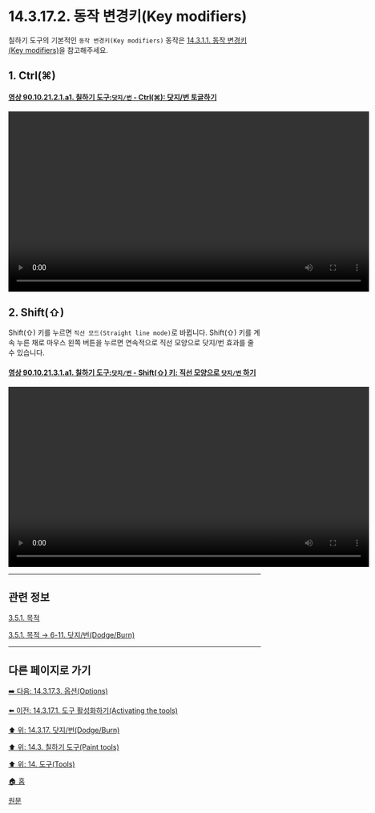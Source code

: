 # 14.3.17.2. 동작 변경키(Key modifiers)
칠하기 도구의 기본적인 `동작 변경키(Key modifiers)` 동작은 [14.3.1.1. 동작 변경키(Key modifiers)](./14-03-01-01-key_modifiers.md)을 참고해주세요.

<a id="14-03-17-02-s1"></a>

## 1. Ctrl(⌘)

<a id="90-10-21-02-01-a1"></a>

#### [영상 90.10.21.2.1.a1. 칠하기 도구:`닷지/번` - Ctrl(⌘): 닷지/번 토글하기](./90-10-21-02-01-toggle_dodge_n_burn.md#90-10-21-02-01-a1)
<video controls="controls" width="720" src="https://github.com/wonder13662/gimp/assets/15767104/168c68b2-35eb-40d9-b21f-b44404c04b66"></video>

<a id="14-03-17-02-s2"></a>

## 2. Shift(⇧)
Shift(⇧) 키를 누르면 `직선 모드(Straight line mode)`로 바뀝니다. Shift(⇧) 키를 계속 누른 채로 마우스 왼쪽 버튼을 누르면 연속적으로 직선 모양으로 닷지/번 효과를 줄 수 있습니다.

<a id="90-10-21-03-01-a1"></a>

#### [영상 90.10.21.3.1.a1. 칠하기 도구:`닷지/번` - Shift(⇧) 키: 직선 모양으로 `닷지/번` 하기](./90-10-21-03-01-switch_to_straight_line_mode.md#90-10-21-03-01-a1)
<video controls="controls" width="720" src="https://github.com/wonder13662/gimp/assets/15767104/e802c6a1-7cfd-4221-bdff-7f2165eecd98"></video>

***

## 관련 정보

[3.5.1. 목적](./03-05-01-intention.md)

[3.5.1. 목적 → 6-11. 닷지/번(Dodge/Burn)](./03-05-01-intention.md#03-05-01-s6-11)

***

## 다른 페이지로 가기

[➡️ 다음: 14.3.17.3. 옵션(Options)](./14-03-17-03-options.md)

[⬅️ 이전: 14.3.17.1. 도구 활성화하기(Activating the tools)](./14-03-17-01-activating_the_tool.md)

[⬆️ 위: 14.3.17. 닷지/번(Dodge/Burn)](./14-03-17-00-dodge-burn.md)

[⬆️ 위: 14.3. 칠하기 도구(Paint tools)](./14-03-00-paint-tools.md)

[⬆️ 위: 14. 도구(Tools)](./14-00-tools.md)

[🏠 홈](./00-home.md)

[원문](https://docs.gimp.org/2.10/ko/gimp-tool-dodge-burn.html)